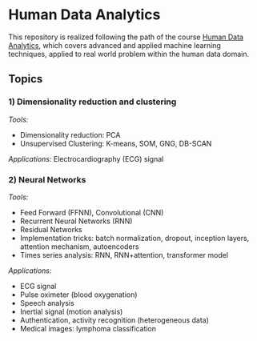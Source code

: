 # Human Data Analytics
This repository is realized following the path of the course [Human Data Analytics](https://en.didattica.unipd.it/off/2022/LM/IN/IN2371/004PD/INP9087860/N0), which covers advanced and applied machine learning techniques, applied to real world problem within the human data domain. 

## Topics
### 1) Dimensionality reduction and clustering
_Tools:_
- Dimensionality reduction: PCA
- Unsupervised Clustering: K-means, SOM, GNG, DB-SCAN

_Applications:_ Electrocardiography (ECG) signal
  
### 2) Neural Networks
_Tools:_
- Feed Forward (FFNN), Convolutional (CNN)
- Recurrent Neural Networks (RNN)
- Residual Networks
- Implementation tricks: batch normalization, dropout, inception layers, attention mechanism, autoencoders
- Times series analysis: RNN, RNN+attention, transformer model

_Applications:_
- ECG signal
- Pulse oximeter (blood oxygenation)
- Speech analysis
- Inertial signal (motion analysis)
- Authentication, activity recognition (heterogeneous data)
- Medical images: lymphoma classification
